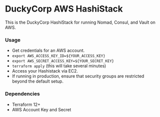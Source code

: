 # DuckyCorp AWS HashiStack

This is the DuckyCorp HashiStack for running Nomad, Consul, and Vault on AWS.

### Usage

- Get credentials for an AWS account.
- `export AWS_ACCESS_KEY_ID=${YOUR_ACCESS_KEY}`
- `export AWS_SECRET_ACCESS_KEY=${YOUR_SECRET_KEY}`
- `terraform apply` (this will take several minutes)
- Access your Hashistack via EC2.
- If running in production, ensure that security groups are restricted beyond the default setup.

### Dependencies

- Terraform 12+
- AWS Account Key and Secret 
